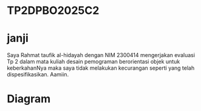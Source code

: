 # TP2DPBO2025C2
# janji
Saya Rahmat taufik al-hidayah dengan NIM 2300414 mengerjakan evaluasi Tp 2 dalam mata kuliah desain pemograman berorientasi objek untuk keberkahanNya maka saya tidak melakukan kecurangan seperti yang telah dispesifikasikan. Aamiin. 
 # Diagram
 
